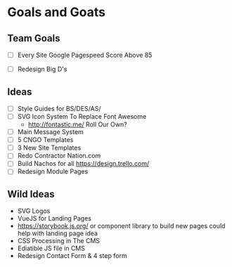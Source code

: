 # Goals and Goats

## Team Goals 
- [ ] Every Site Google Pagespeed Score Above 85
- [ ] Redesign Big D's 


## Ideas 
- [ ] Style Guides for BS/DES/AS/
- [ ] SVG Icon System To Replace Font Awesome
     - http://fontastic.me/  Roll Our Own?
- [ ] Main Message System
- [ ] 5 CNGO Templates
- [ ] 3 New Site Templates
- [ ] Redo Contractor Nation.com 
- [ ] Build Nachos for all https://design.trello.com/
- [ ] Redesign Module Pages

## Wild Ideas
- SVG Logos
- VueJS for Landing Pages
- https://storybook.js.org/  or component library to build new pages could help with landing page idea
- CSS Processing in The CMS
- Ediatible JS file in CMS
- Redesign Contact Form & 4 step form
